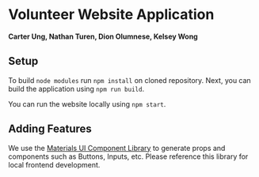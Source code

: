 # Volunteer Website Application
**Carter Ung, Nathan Turen, Dion Olumnese, Kelsey Wong**

## Setup 
To build `node modules` run `npm install` on cloned repository. Next, you can build the application using `npm run build`. 

You can run the website locally using `npm start`. 

## Adding Features
We use the [Materials UI Component Library](https://mui.com/material-ui/getting-started/) to generate props and components such as Buttons, Inputs, etc. Please reference this library for local frontend development.